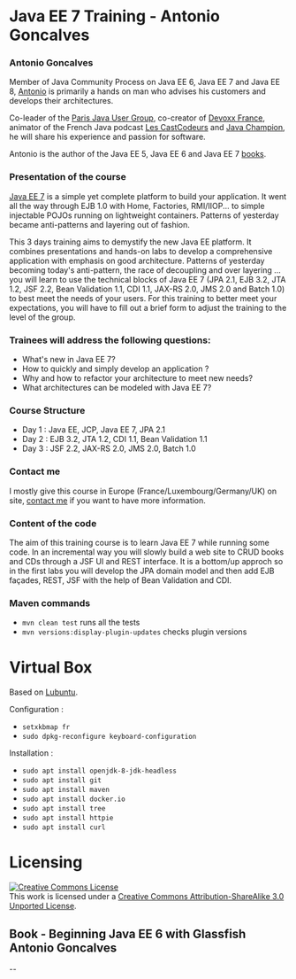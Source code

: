 # Java EE 7 Training - Antonio Goncalves

### Antonio Goncalves

Member of Java Community Process on Java EE 6, Java EE 7 and Java EE 8, [Antonio](http://www.antoniogoncalves.org) is primarily a hands on man who advises his customers and develops their architectures.

Co-leader of the [Paris Java User Group](http://www.parisjug.org), co-creator of [Devoxx France](http://www.devoxx.fr), animator of the French Java podcast [Les CastCodeurs](http://lescastcodeurs.com/) and [Java Champion](http://java-champions.java.net/), he will share his experience and passion for software.

Antonio is the author of the Java EE 5, Java EE 6 and Java EE 7 [books](http://antoniogoncalves.org/category/books/).

### Presentation of the course

[Java EE 7](http://jcp.org/en/jsr/summary?id=342) is a simple yet complete platform to build your application. It went all the way through EJB 1.0 with Home, Factories, RMI/IIOP... to simple injectable POJOs running on lightweight containers. Patterns of yesterday became anti-patterns and layering out of fashion.

This 3 days training aims to demystify the new Java EE platform. It combines presentations and hands-on labs to develop a comprehensive application with emphasis on good architecture. Patterns of yesterday becoming today's anti-pattern, the race of decoupling and over layering ... you will learn to use the technical blocks of Java EE 7 (JPA 2.1, EJB 3.2, JTA 1.2, JSF 2.2, Bean Validation 1.1, CDI 1.1, JAX-RS 2.0, JMS 2.0 and Batch 1.0) to best meet the needs of your users. For this training to better meet your expectations, you will have to fill out a brief form to adjust the training to the level of the group.

### Trainees will address the following questions:

* What's new in Java EE 7?
* How to quickly and simply develop an application ?
* Why and how to refactor your architecture to meet new needs?
* What architectures can be modeled with Java EE 7?

### Course Structure

* Day 1 : Java EE, JCP, Java EE 7, JPA 2.1
* Day 2 : EJB 3.2, JTA 1.2, CDI 1.1, Bean Validation 1.1
* Day 3 : JSF 2.2, JAX-RS 2.0, JMS 2.0, Batch 1.0

### Contact me

I mostly give this course in Europe (France/Luxembourg/Germany/UK) on site, [contact me](http://www.antoniogoncalves.org) if you want to have more information.

### Content of the code

The aim of this training course is to learn Java EE 7 while running some code. In an incremental way you will slowly build a web site to CRUD books and CDs through a JSF UI and REST interface. It is a bottom/up approch so in the first labs you will develop the JPA domain  model and then add EJB façades, REST, JSF with the help of Bean Validation and CDI.

### Maven commands

* `mvn clean test` runs all the tests
* `mvn versions:display-plugin-updates` checks plugin versions

# Virtual Box

Based on [Lubuntu](http://lubuntu.net/).

Configuration :
* `setxkbmap fr`
* `sudo dpkg-reconfigure keyboard-configuration`

Installation :
* `sudo apt install openjdk-8-jdk-headless`
* `sudo apt install git`
* `sudo apt install maven`
* `sudo apt install docker.io`
* `sudo apt install tree`
* `sudo apt install httpie`
* `sudo apt install curl`

# Licensing

<a rel="license" href="http://creativecommons.org/licenses/by-sa/3.0/"><img alt="Creative Commons License" style="border-width:0" src="http://i.creativecommons.org/l/by-sa/3.0/88x31.png" /></a><br />This work is licensed under a <a rel="license" href="http://creativecommons.org/licenses/by-sa/3.0/">Creative Commons Attribution-ShareAlike 3.0 Unported License</a>.

Book - Beginning Java EE 6 with Glassfish
Antonio Goncalves
--
--
